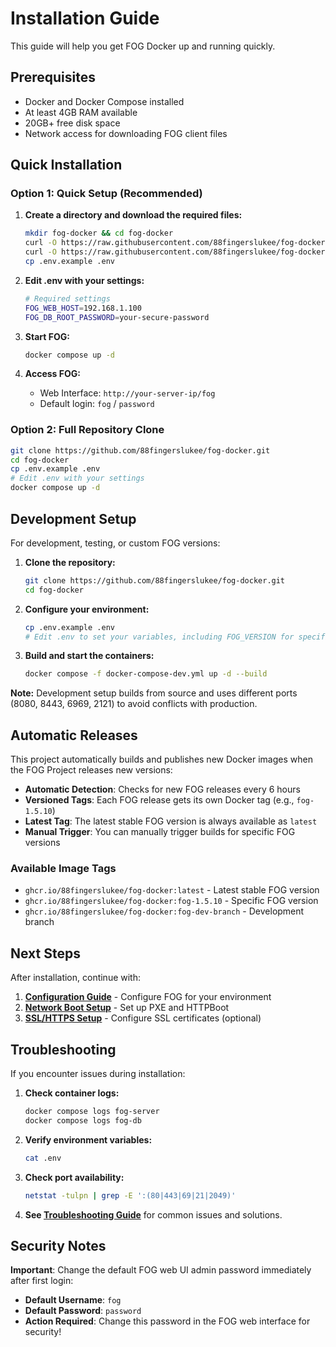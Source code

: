 # Installation Guide

This guide will help you get FOG Docker up and running quickly.

## Prerequisites

- Docker and Docker Compose installed
- At least 4GB RAM available
- 20GB+ free disk space
- Network access for downloading FOG client files

## Quick Installation

### Option 1: Quick Setup (Recommended)

1. **Create a directory and download the required files:**
   ```bash
   mkdir fog-docker && cd fog-docker
   curl -O https://raw.githubusercontent.com/88fingerslukee/fog-docker/main/docker-compose.yml
   curl -O https://raw.githubusercontent.com/88fingerslukee/fog-docker/main/.env.example
   cp .env.example .env
   ```

2. **Edit .env with your settings:**
   ```bash
   # Required settings
   FOG_WEB_HOST=192.168.1.100
   FOG_DB_ROOT_PASSWORD=your-secure-password
   ```

3. **Start FOG:**
   ```bash
   docker compose up -d
   ```

4. **Access FOG:**
   - Web Interface: `http://your-server-ip/fog`
   - Default login: `fog` / `password`

### Option 2: Full Repository Clone

```bash
git clone https://github.com/88fingerslukee/fog-docker.git
cd fog-docker
cp .env.example .env
# Edit .env with your settings
docker compose up -d
```

## Development Setup

For development, testing, or custom FOG versions:

1. **Clone the repository:**
   ```bash
   git clone https://github.com/88fingerslukee/fog-docker.git
   cd fog-docker
   ```

2. **Configure your environment:**
   ```bash
   cp .env.example .env
   # Edit .env to set your variables, including FOG_VERSION for specific versions
   ```

3. **Build and start the containers:**
   ```bash
   docker compose -f docker-compose-dev.yml up -d --build
   ```

**Note:** Development setup builds from source and uses different ports (8080, 8443, 6969, 2121) to avoid conflicts with production.

## Automatic Releases

This project automatically builds and publishes new Docker images when the FOG Project releases new versions:

- **Automatic Detection**: Checks for new FOG releases every 6 hours
- **Versioned Tags**: Each FOG release gets its own Docker tag (e.g., `fog-1.5.10`)
- **Latest Tag**: The latest stable FOG version is always available as `latest`
- **Manual Trigger**: You can manually trigger builds for specific FOG versions

### Available Image Tags

- `ghcr.io/88fingerslukee/fog-docker:latest` - Latest stable FOG version
- `ghcr.io/88fingerslukee/fog-docker:fog-1.5.10` - Specific FOG version
- `ghcr.io/88fingerslukee/fog-docker:fog-dev-branch` - Development branch

## Next Steps

After installation, continue with:

1. **[Configuration Guide](configuration.md)** - Configure FOG for your environment
2. **[Network Boot Setup](network-boot.md)** - Set up PXE and HTTPBoot
3. **[SSL/HTTPS Setup](ssl-https.md)** - Configure SSL certificates (optional)

## Troubleshooting

If you encounter issues during installation:

1. **Check container logs:**
   ```bash
   docker compose logs fog-server
   docker compose logs fog-db
   ```

2. **Verify environment variables:**
   ```bash
   cat .env
   ```

3. **Check port availability:**
   ```bash
   netstat -tulpn | grep -E ':(80|443|69|21|2049)'
   ```

4. **See [Troubleshooting Guide](troubleshooting.md)** for common issues and solutions.

## Security Notes

**Important**: Change the default FOG web UI admin password immediately after first login:

- **Default Username**: `fog`
- **Default Password**: `password`
- **Action Required**: Change this password in the FOG web interface for security!
